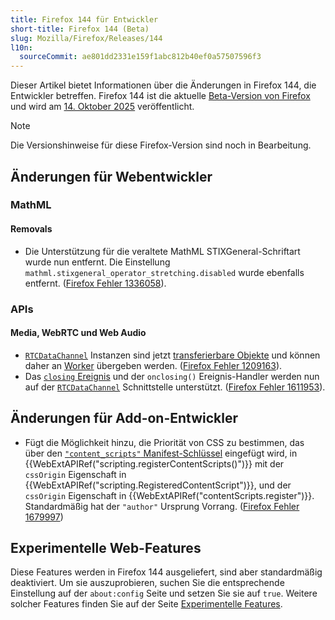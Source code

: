 ```yaml
---
title: Firefox 144 für Entwickler
short-title: Firefox 144 (Beta)
slug: Mozilla/Firefox/Releases/144
l10n:
  sourceCommit: ae801dd2331e159f1abc812b40ef0a57507596f3
---
```


Dieser Artikel bietet Informationen über die Änderungen in Firefox 144, die Entwickler betreffen. Firefox 144 ist die aktuelle [Beta-Version von Firefox](https://www.firefox.com/en-US/channel/desktop/#beta) und wird am [14. Oktober 2025](https://whattrainisitnow.com/release/?version=144) veröffentlicht.

> [!NOTE]
> Die Versionshinweise für diese Firefox-Version sind noch in Bearbeitung.

<!-- Autoren: Bitte kommentieren Sie alle Überschriften ein, für die Sie Hinweise schreiben -->

## Änderungen für Webentwickler

<!-- ### Developer Tools -->

<!-- ### HTML -->

<!-- Keine bemerkenswerten Änderungen. -->

<!-- #### Removals -->

<!-- ### CSS -->

<!-- Keine bemerkenswerten Änderungen. -->

<!-- #### Removals -->

<!-- ### JavaScript -->

<!-- Keine bemerkenswerten Änderungen. -->

<!-- #### Removals -->

<!-- ### SVG -->

<!-- #### Removals -->

<!-- ### HTTP -->

<!-- #### Removals -->

### MathML

#### Removals

- Die Unterstützung für die veraltete MathML STIXGeneral-Schriftart wurde nun entfernt. Die Einstellung `mathml.stixgeneral_operator_stretching.disabled` wurde ebenfalls entfernt. ([Firefox Fehler 1336058](https://bugzil.la/1336058)).

<!-- ### Security -->

<!-- #### Removals -->

### APIs

<!-- #### DOM -->

#### Media, WebRTC und Web Audio

- [`RTCDataChannel`](/de/docs/Web/API/RTCDataChannel) Instanzen sind jetzt [transferierbare Objekte](/de/docs/Web/API/Web_Workers_API/Transferable_objects) und können daher an [Worker](/de/docs/Web/API/Worker) übergeben werden. ([Firefox Fehler 1209163](https://bugzil.la/1209163)).
- Das [`closing` Ereignis](/de/docs/Web/API/RTCDataChannel/closing_event) und der `onclosing()` Ereignis-Handler werden nun auf der [`RTCDataChannel`](/de/docs/Web/API/RTCDataChannel) Schnittstelle unterstützt. ([Firefox Fehler 1611953](https://bugzil.la/1611953)).

<!-- #### Removals -->

<!-- ### WebAssembly -->

<!-- #### Removals -->

<!-- ### WebDriver-Konformität (WebDriver BiDi, Marionette) -->

<!-- #### Allgemein -->

<!-- #### WebDriver BiDi -->

<!-- #### Marionette -->

## Änderungen für Add-on-Entwickler

- Fügt die Möglichkeit hinzu, die Priorität von CSS zu bestimmen, das über den [`"content_scripts"` Manifest-Schlüssel](/de/docs/Mozilla/Add-ons/WebExtensions/manifest.json/content_scripts) eingefügt wird, in {{WebExtAPIRef("scripting.registerContentScripts()")}} mit der `cssOrigin` Eigenschaft in {{WebExtAPIRef("scripting.RegisteredContentScript")}}, und der `cssOrigin` Eigenschaft in {{WebExtAPIRef("contentScripts.register")}}. Standardmäßig hat der `"author"` Ursprung Vorrang. ([Firefox Fehler 1679997](https://bugzil.la/1679997))

<!-- ### Removals -->

<!-- ### Other -->

## Experimentelle Web-Features

Diese Features werden in Firefox 144 ausgeliefert, sind aber standardmäßig deaktiviert. Um sie auszuprobieren, suchen Sie die entsprechende Einstellung auf der `about:config` Seite und setzen Sie sie auf `true`. Weitere solcher Features finden Sie auf der Seite [Experimentelle Features](/de/docs/Mozilla/Firefox/Experimental_features).
